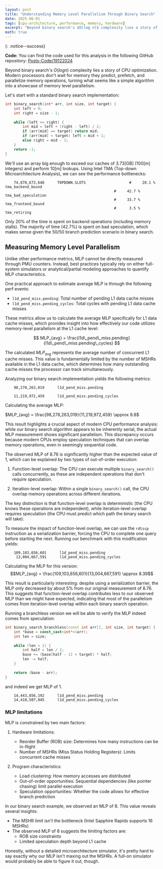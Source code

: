 ```yaml
---
layout: post
title: "Understanding Memory Level Parallelism Through Binary Search"
date: 2025-06-01
tags: [cpu-architecture, performance, memory, hardware]
excerpt: "Beyond binary search's $O(log n)$ complexity lies a story of CPU optimization. Modern processors don't wait for memory they predict, prefetch, and parallelize memory operations, turning what seems like a simple algorithm into a showcase of memory level parallelism."
math: true
---
```

{: .notice--success}

**Code:** You can find the code used for this analysis in the following GitHub repository: [Posts-Code/19122024](https://github.com/HodBadichi/Posts-Code/tree/main/19122024)

Beyond binary search's $O(log n)$ complexity lies a story of CPU optimization. Modern processors don't wait for memory they predict, prefetch, and parallelize memory operations, turning what seems like a simple algorithm into a showcase of memory level parallelism.

Let's start with a standard binary search implementation:

```cpp
int binary_search(int* arr, int size, int target) {
    int left = 0;
    int right = size - 1;
    
    while (left <= right) {
        int mid = left + (right - left) / 2;
        if (arr[mid] == target) return mid;
        if (arr[mid] < target) left = mid + 1;
        else right = mid - 1;
    }
    return -1;
}
```

We'll use an array big enough to exceed our caches of $3.73$[GB] ($100$[m] integers) and perform $10$[m] lookups. Using Intel TMA (Top-down Microarchitecture Analysis), we can see the performance bottlenecks:

```
    74,870,673,648      TOPDOWN.SLOTS                    #     20.1 %  tma_backend_bound      
                                                  #     42.7 %  tma_bad_speculation    
                                                  #     33.7 %  tma_frontend_bound     
                                                  #      3.5 %  tma_retiring  
```

Only 20% of the time is spent on backend operations (including memory stalls). The majority of time (42.7%) is spent on bad speculation, which makes sense given the 50/50 branch prediction scenario in binary search.

## Measuring Memory Level Parallelism

Unlike other performance metrics, MLP cannot be directly measured through PMU counters. Instead, best practices typically rely on either full-system simulators or analytical/partial modeling approaches to quantify MLP characteristics. 

One practical approach to estimate average MLP is through the following perf events:
- `l1d_pend_miss.pending`: Total number of pending L1 data cache misses
- `l1d_pend_miss.pending_cycles`: Total cycles with pending L1 data cache misses

These metrics allow us to calculate the average MLP specifically for L1 data cache misses, which provides insight into how effectively our code utilizes memory-level parallelism at the L1 cache level:

$$
MLP_{avg} = \frac{l1d\_pend\_miss.pending}{l1d\_pend\_miss.pending\_cycles} 
$$

The calculated $MLP_{avg}$ represents the average number of concurrent L1 cache misses. This value is fundamentally limited by the number of MSHRs available in the L1 data cache, which determines how many outstanding cache misses the processor can track simultaneously.
  
Analyzing our binary search implementation yields the following metrics:
```
    98,278,263,019      l1d_pend_miss.pending

    11,219,972,459      l1d_pend_miss.pending_cycles 
```

Calculating the average MLP:

$MLP_{avg} = \frac{98,278,263,019}{11,219,972,459} \approx 8.8$

This result highlights a crucial aspect of modern CPU performance analysis: while our binary search algorithm appears to be inherently serial, the actual MLP measurement shows significant parallelism. This discrepancy occurs because modern CPUs employ speculation techniques that can overlap memory operations, even in seemingly sequential code. 

The observed MLP of 8.76 is significantly higher than the expected value of 1, which can be explained by two types of out-of-order execution:

1. Function-level overlap: The CPU can execute multiple `binary_search()` calls concurrently, as these are independent operations that don't require speculation.

2. Iteration-level overlap: Within a single `binary_search()` call, the CPU overlap memory operations across different iterations.

The key distinction is that function-level overlap is deterministic (the CPU knows these operations are independent), while iteration-level overlap requires speculation (the CPU must predict which path the binary search will take).

To measure the impact of function-level overlap, we can use the `rdtscp` instruction as a serialization barrier, forcing the CPU to complete one query before starting the next. Running our benchmark with this modification yields:

```
    109,103,656,601      l1d_pend_miss.pending                                                 
     13,004,667,591      l1d_pend_miss.pending_cycles   
```

Calculating the MLP for this version:
$$MLP_{avg} = \frac{109,103,656,601}{13,004,667,591} \approx 8.39$$

This result is particularly interesting: despite using a serialization barrier, the MLP only decreased by about 5% from our original measurement of 8.76. This suggests that function-level overlap contributes less to our observed MLP than we might have expected, indicating that most of the parallelism comes from iteration-level overlap within each binary search operation.


Running a branchless version we will be able to verify the MLP indeed comes from speculation:
```cpp
int binary_search_branchless(const int arr[], int size, int target) {
    int *base = const_cast<int*>(arr);
    int len = size;
    
    while (len > 1) {
        int half = len / 2;
        base += (base[half - 1] < target) * half;
        len -= half;
    }
    
    return (base - arr);
}
```

and indeed we get  MLP of 1.
```
    14,443,856,192      l1d_pend_miss.pending                                                 
    14,418,507,045      l1d_pend_miss.pending_cycles  
```

### MLP limitations

MLP is constrained by two main factors:

1. Hardware limitations:
   - Reorder Buffer (ROB) size: Determines how many instructions can be in-flight
   - Number of MSHRs (Miss Status Holding Registers): Limits concurrent cache misses

2. Program characteristics:
   - Load clustering: How memory accesses are distributed
   - Out-of-order opportunities: Sequential dependencies (like pointer chasing) limit parallel execution
   - Speculation opportunities: Whether the code allows for effective branch prediction

In our binary search example, we observed an MLP of 8. This value reveals several insights:
- The MSHR limit isn't the bottleneck (Intel Sapphire Rapids supports 16 MSHRs)
- The observed MLP of 8 suggests the limiting factors are:
  - ROB size constraints
  - Limited speculation depth beyond L1 cache

Honestly, without a detailed microarchitecture simulator, it's pretty hard to say exactly why our MLP isn't maxing out the MSHRs. A full-on simulator would probably be able to figure it out, though.